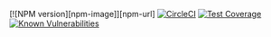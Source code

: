 [![NPM version][npm-image]][npm-url]
[![CircleCI](https://circleci.com/gh/miki79/middy-cors-extended.svg?style=shield)](https://circleci.com/gh/miki79/middy-cors-extended)
[![Test Coverage](https://api.codeclimate.com/v1/badges/37f15eba5cacdf29b1c9/test_coverage)](https://codeclimate.com/github/miki79/middy-cors-extended/test_coverage)
[![Known Vulnerabilities](https://snyk.io/test/github/miki79/middy-cors-extended/badge.svg?targetFile=package.json)](https://snyk.io/test/github/miki79/middy-cors-extended?targetFile=package.json)

<!-- 
NPM
greenkeeper
-->
